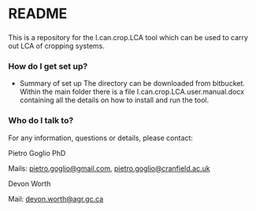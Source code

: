 # README #

###
This is a repository for the I.can.crop.LCA tool which can be used to carry out LCA of cropping systems.

### How do I get set up? ###

* Summary of set up
The directory can be downloaded from bitbucket. Within the main folder there is a file I.can.crop.LCA.user.manual.docx containing all the details on how to install and run the tool.


### Who do I talk to? ###

For any information, questions or details, please contact:


Pietro Goglio PhD

Mails:
pietro.goglio@gmail.com, pietro.goglio@cranfield.ac.uk


Devon Worth

Mail:
devon.worth@agr.gc.ca